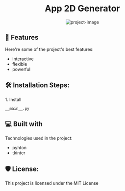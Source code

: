 <h1 align="center" id="title">App 2D Generator</h1>

<p align="center"><img src="https://socialify.git.ci/rifqmd/pv-app/image?description=1&amp;descriptionEditable=This%20application%20project%20is%20made%20to%20generate%202D%20geometric%20shapes%2C%20such%20as%20squares%2C%20rectangles%2C%20circles%2C%20triangles%2C%20pentagons%2C%20and%20hexagons.&amp;font=KoHo&amp;language=1&amp;name=1&amp;owner=1&amp;pattern=Circuit%20Board&amp;theme=Auto" alt="project-image"></p>

  
  
<h2>🧐 Features</h2>

Here're some of the project's best features:

*   interactive
*   flexible
*   powerful

<h2>🛠️ Installation Steps:</h2>

<p>1. Install</p>

```
__main__.py
```

<h2>💻 Built with</h2>

Technologies used in the project:

*   pyhton
*   tkinter

<h2>🛡️ License:</h2>

This project is licensed under the MIT License
